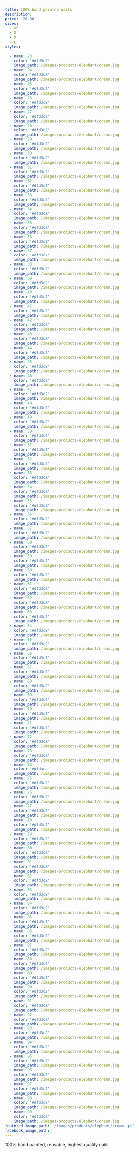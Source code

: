 ```yaml
---
title: 100% hand painted nails
description:
price: '20.00'
sizes:
  - XS
  - S
  - M
  - L
styles:
  
  - name: 23
    color: '#dfd3c2'
    image_path: /images/products/elephant/cream.jpg
  - name: 24
    color: '#dfd3c2'
    image_path: /images/products/elephant/cream.jpg
  - name: 25
    color: '#dfd3c2'
    image_path: /images/products/elephant/cream.jpg
  - name: 26
    color: '#dfd3c2'
    image_path: /images/products/elephant/cream.jpg
  - name: 27
    color: '#dfd3c2'
    image_path: /images/products/elephant/cream.jpg
  - name: 28
    color: '#dfd3c2'
    image_path: /images/products/elephant/cream.jpg
  - name: 29
    color: '#dfd3c2'
    image_path: /images/products/elephant/cream.jpg
  - name: 30
    color: '#dfd3c2'
    image_path: /images/products/elephant/cream.jpg
  - name: 31
    color: '#dfd3c2'
    image_path: /images/products/elephant/cream.jpg
  - name: 32
    color: '#dfd3c2'
    image_path: /images/products/elephant/cream.jpg
  - name: 33
    color: '#dfd3c2'
    image_path: /images/products/elephant/cream.jpg
  - name: 34
    color: '#dfd3c2'
    image_path: /images/products/elephant/cream.jpg
  - name: 35
    color: '#dfd3c2'
    image_path: /images/products/elephant/cream.jpg
  - name: 36
    color: '#dfd3c2'
    image_path: /images/products/elephant/cream.jpg
  - name: 37
    color: '#dfd3c2'
    image_path: /images/products/elephant/cream.jpg
  - name: 38
    color: '#dfd3c2'
    image_path: /images/products/elephant/cream.jpg
  - name: 39
    color: '#dfd3c2'
    image_path: /images/products/elephant/cream.jpg
  - name: 40
    color: '#dfd3c2'
    image_path: /images/products/elephant/cream.jpg
  - name: 41
    color: '#dfd3c2'
    image_path: /images/products/elephant/cream.jpg
  - name: 42
    color: '#dfd3c2'
    image_path: /images/products/elephant/cream.jpg
  - name: 43
    color: '#dfd3c2'
    image_path: /images/products/elephant/cream.jpg
  - name: 44
    color: '#dfd3c2'
    image_path: /images/products/elephant/cream.jpg
  - name: 45
    color: '#dfd3c2'
    image_path: /images/products/elephant/cream.jpg
  - name: 46
    color: '#dfd3c2'
    image_path: /images/products/elephant/cream.jpg
  - name: 47
    color: '#dfd3c2'
    image_path: /images/products/elephant/cream.jpg
  - name: 48
    color: '#dfd3c2'
    image_path: /images/products/elephant/cream.jpg
  - name: 49
    color: '#dfd3c2'
    image_path: /images/products/elephant/cream.jpg
  - name: 50
    color: '#dfd3c2'
    image_path: /images/products/elephant/cream.jpg
  - name: 51
    color: '#dfd3c2'
    image_path: /images/products/elephant/cream.jpg
  - name: 52
    color: '#dfd3c2'
    image_path: /images/products/elephant/cream.jpg
  - name: 53
    color: '#dfd3c2'
    image_path: /images/products/elephant/cream.jpg
  - name: 54
    color: '#dfd3c2'
    image_path: /images/products/elephant/cream.jpg
  - name: 55
    color: '#dfd3c2'
    image_path: /images/products/elephant/cream.jpg
  - name: 56
    color: '#dfd3c2'
    image_path: /images/products/elephant/cream.jpg
  - name: 57
    color: '#dfd3c2'
    image_path: /images/products/elephant/cream.jpg
  - name: 58
    color: '#dfd3c2'
    image_path: /images/products/elephant/cream.jpg
  - name: 59
    color: '#dfd3c2'
    image_path: /images/products/elephant/cream.jpg
  - name: 60
    color: '#dfd3c2'
    image_path: /images/products/elephant/cream.jpg
  - name: 61
    color: '#dfd3c2'
    image_path: /images/products/elephant/cream.jpg
  - name: 62
    color: '#dfd3c2'
    image_path: /images/products/elephant/cream.jpg
  - name: 63
    color: '#dfd3c2'
    image_path: /images/products/elephant/cream.jpg
  - name: 64
    color: '#dfd3c2'
    image_path: /images/products/elephant/cream.jpg
  - name: 65
    color: '#dfd3c2'
    image_path: /images/products/elephant/cream.jpg
  - name: 66
    color: '#dfd3c2'
    image_path: /images/products/elephant/cream.jpg
  - name: 67
    color: '#dfd3c2'
    image_path: /images/products/elephant/cream.jpg
  - name: 68
    color: '#dfd3c2'
    image_path: /images/products/elephant/cream.jpg
  - name: 69
    color: '#dfd3c2'
    image_path: /images/products/elephant/cream.jpg
  - name: 70
    color: '#dfd3c2'
    image_path: /images/products/elephant/cream.jpg
  - name: 71
    color: '#dfd3c2'
    image_path: /images/products/elephant/cream.jpg
  - name: 72
    color: '#dfd3c2'
    image_path: /images/products/elephant/cream.jpg
  - name: 73
    color: '#dfd3c2'
    image_path: /images/products/elephant/cream.jpg
  - name: 74
    color: '#dfd3c2'
    image_path: /images/products/elephant/cream.jpg
  - name: 75
    color: '#dfd3c2'
    image_path: /images/products/elephant/cream.jpg
  - name: 76
    color: '#dfd3c2'
    image_path: /images/products/elephant/cream.jpg
  - name: 77
    color: '#dfd3c2'
    image_path: /images/products/elephant/cream.jpg
  - name: 78
    color: '#dfd3c2'
    image_path: /images/products/elephant/cream.jpg
  - name: 79
    color: '#dfd3c2'
    image_path: /images/products/elephant/cream.jpg
  - name: 80
    color: '#dfd3c2'
    image_path: /images/products/elephant/cream.jpg
  - name: 81
    color: '#dfd3c2'
    image_path: /images/products/elephant/cream.jpg
  - name: 82
    color: '#dfd3c2'
    image_path: /images/products/elephant/cream.jpg
  - name: 83
    color: '#dfd3c2'
    image_path: /images/products/elephant/cream.jpg
  - name: 84
    color: '#dfd3c2'
    image_path: /images/products/elephant/cream.jpg
  - name: 85
    color: '#dfd3c2'
    image_path: /images/products/elephant/cream.jpg
  - name: 86
    color: '#dfd3c2'
    image_path: /images/products/elephant/cream.jpg
  - name: 87
    color: '#dfd3c2'
    image_path: /images/products/elephant/cream.jpg
  - name: 88
    color: '#dfd3c2'
    image_path: /images/products/elephant/cream.jpg
  - name: 89
    color: '#dfd3c2'
    image_path: /images/products/elephant/cream.jpg
  - name: 90
    color: '#dfd3c2'
    image_path: /images/products/elephant/cream.jpg
  - name: 91
    color: '#dfd3c2'
    image_path: /images/products/elephant/cream.jpg
  - name: 92
    color: '#dfd3c2'
    image_path: /images/products/elephant/cream.jpg
  - name: 93
    color: '#dfd3c2'
    image_path: /images/products/elephant/cream.jpg
  - name: 94
    color: '#dfd3c2'
    image_path: /images/products/elephant/cream.jpg
  - name: 95
    color: '#dfd3c2'
    image_path: /images/products/elephant/cream.jpg
  - name: 96
    color: '#dfd3c2'
    image_path: /images/products/elephant/cream.jpg
  - name: 97
    color: '#dfd3c2'
    image_path: /images/products/elephant/cream.jpg
  - name: 98
    color: '#dfd3c2'
    image_path: /images/products/elephant/cream.jpg
  - name: 99
    color: '#dfd3c2'
    image_path: /images/products/elephant/cream.jpg
featured_image_path: '/images/products/elephant/cream.jpg'
facebook_image_path:
---
```


100% hand painted, reusable, highest quality nails


